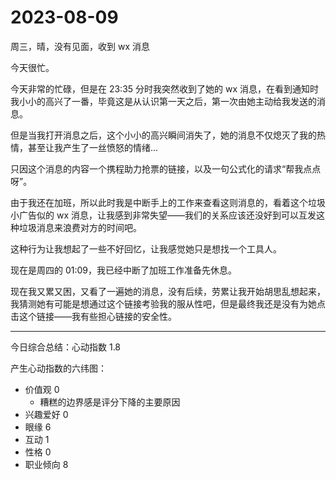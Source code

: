 # 2023-08-09

周三，晴，没有见面，收到 wx 消息

今天很忙。

今天非常的忙碌，但是在 23:35 分时我突然收到了她的 wx 消息，在看到通知时我小小的高兴了一番，毕竟这是从认识第一天之后，第一次由她主动给我发送的消息。

但是当我打开消息之后，这个小小的高兴瞬间消失了，她的消息不仅熄灭了我的热情，甚至让我产生了一丝愤怒的情绪...

只因这个消息的内容一个携程助力抢票的链接，以及一句公式化的请求“帮我点点呀”。

由于我还在加班，所以此时我是中断手上的工作来查看这则消息的，看着这个垃圾小广告似的 wx 消息，让我感到非常失望——我们的关系应该还没好到可以互发这种垃圾消息来浪费对方的时间吧。

这种行为让我想起了一些不好回忆，让我感觉她只是想找一个工具人。

现在是周四的 01:09，我已经中断了加班工作准备先休息。

现在我又累又困，又看了一遍她的消息，没有后续，劳累让我开始胡思乱想起来，我猜测她有可能是想通过这个链接考验我的服从性吧，但是最终我还是没有为她点击这个链接——我有些担心链接的安全性。

---

今日综合总结：心动指数 1.8

产生心动指数的六纬图：

- 价值观 0
  - 糟糕的边界感是评分下降的主要原因
- 兴趣爱好 0
- 眼缘 6
- 互动 1
- 性格 0
- 职业倾向 8
